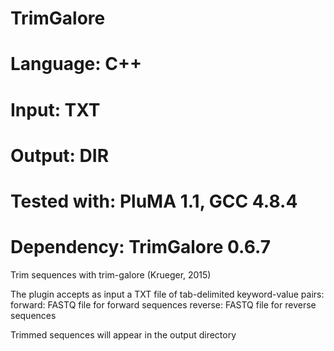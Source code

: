 # TrimGalore
# Language: C++
# Input: TXT
# Output: DIR
# Tested with: PluMA 1.1, GCC 4.8.4
# Dependency: TrimGalore 0.6.7

Trim sequences with trim-galore (Krueger, 2015)

The plugin accepts as input a TXT file of tab-delimited keyword-value pairs:
forward: FASTQ file for forward sequences
reverse: FASTQ file for reverse sequences

Trimmed sequences will appear in the output directory
